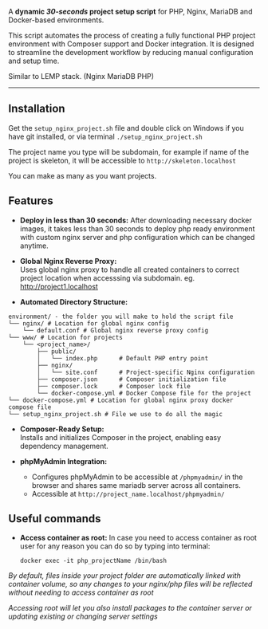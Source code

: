 A **dynamic *30-seconds* project setup script** for PHP, Nginx, MariaDB and Docker-based environments. 

This script automates the process of creating a fully functional PHP project environment with Composer support and Docker integration. It is designed to streamline the development workflow by reducing manual configuration and setup time.

Similar to LEMP stack. (Nginx MariaDB PHP)

---

## **Installation**

Get the `setup_nginx_project.sh` file and double click on Windows if you have git installed, or via terminal `./setup_nginx_project.sh`

The project name you type will be subdomain, for example if name of the project is skeleton, it will be accessible to `http://skeleton.localhost`

You can make as many as you want projects.

## **Features**

- **Deploy in less than 30 seconds:**
After downloading necessary docker images, it takes less than 30 seconds to deploy php ready environment with custom nginx server and php configuration which can be changed anytime.

- **Global Nginx Reverse Proxy:**  
  Uses global nginx proxy to handle all created containers to correct project location when accesssing via subdomain. eg. http://project1.localhost

- **Automated Directory Structure:**  
```plaintext
environment/ - the folder you will make to hold the script file
└── nginx/ # Location for global nginx config
    └── default.conf # Global nginx reverse proxy config
└── www/ # Location for projects
    └── <project_name>/
        ├── public/
        │   └── index.php      # Default PHP entry point
        ├── nginx/
        │   └── site.conf      # Project-specific Nginx configuration
        ├── composer.json      # Composer initialization file
        ├── composer.lock      # Composer lock file
        └── docker-compose.yml # Docker Compose file for the project
└── docker-compose.yml # Location for global nginx proxy docker compose file
└── setup_nginx_project.sh # File we use to do all the magic
```

- **Composer-Ready Setup:**  
  Installs and initializes Composer in the project, enabling easy dependency management.

- **phpMyAdmin Integration:**  
  - Configures phpMyAdmin to be accessible at `/phpmyadmin/` in the browser and shares same mariadb server across all containers.
  - Accessible at `http://project_name.localhost/phpmyadmin/`
 

## **Useful commands**

- **Access container as root:**
  In case you need to access container as root user for any reason you can do so by typing into terminal:
  
  `docker exec -it php_projectName /bin/bash`

 *By default, files inside your project folder are automatically linked with container volume, so any changes to your nginx/php files will be reflected without needing to access container as root*
 
 *Accessing root will let you also install packages to the container server or updating existing or changing server settings*
